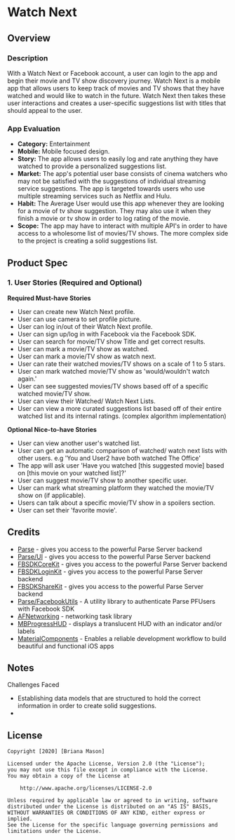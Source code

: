 

# Watch Next


## Overview
### Description

With a Watch Next or Facebook account, a user can login to the app and begin their movie and TV show discovery journey. Watch Next is a mobile app that allows users to keep track of movies and TV shows that they have watched and would like to watch in the future. Watch Next then takes these user interactions and creates a user-specific suggestions list with titles that should appeal to the user.


### App Evaluation

- **Category:** Entertainment 
- **Mobile:** Mobile focused design. 
- **Story:** The app allows users to easily log and rate anything they have watched to provide a personalized suggestions list.
- **Market:** The app's potential user base consists of cinema watchers who may not be satisfied with the suggestions of individual streaming service suggestions. The app is targeted towards users who use multiple streaming services such as Netflix and Hulu.
- **Habit:** The Average User would use this app whenever they are looking for a movie of tv show suggestion. They may also use it when they finish a movie or tv show in order to log rating of the movie.
- **Scope:** The app may have to interact with multiple API's in order to have access to a wholesome list of movies/TV shows. The more complex side to the project is creating a solid suggestions list. 

## Product Spec

### 1. User Stories (Required and Optional)

**Required Must-have Stories**

* User can create new Watch Next profile.
* User can use camera to set profile picture.
* User can log in/out of their Watch Next profile.
* User can sign up/log in with Facebook via the Facebook SDK.
* User can search for movie/TV show Title and get correct results.
* User can mark a movie/TV show as watched.
* User can mark a movie/TV show as watch next.
* User can rate their watched movies/TV shows on a scale of 1 to 5 stars.
* User can mark watched movie/TV show as 'would/wouldn't watch again.'
* User can see suggested movies/TV shows based off of a specific watched movie/TV show.
* User can view their Watched/ Watch Next Lists.
* User can view a more curated suggestions list based off of their entire watched list and its internal ratings. (complex algorithm implementation)


**Optional Nice-to-have Stories**

* User can view another user's watched list. 
* User can get an automatic comparison of watched/ watch next lists with other users. e.g 'You and User2 have both watched The Office'
* The app will ask user 'Have you watched [this suggested movie] based on [this movie on your watched list]?'
* User can suggest movie/TV show to another specific user.
* User can mark what streaming platform they watched the movie/TV show on (if applicable).
* Users can talk about a specific movie/TV show in a spoilers section.
* User can set their 'favorite movie'. 
  

## Credits

- [Parse](https://cocoapods.org/pods/Parse) - gives you access to the powerful Parse Server backend
- [Parse/UI](https://cocoapods.org/pods/Parse) - gives you access to the powerful Parse Server backend
- [FBSDKCoreKit](https://developers.facebook.com/docs/ios/downloads/) - gives you access to the powerful Parse Server backend
- [FBSDKLoginKit](https://developers.facebook.com/docs/ios/downloads/) - gives you access to the powerful Parse Server backend
- [FBSDKShareKit](hhttps://developers.facebook.com/docs/ios/downloads/) - gives you access to the powerful Parse Server backend
- [Parse/FacebookUtils](https://cocoapods.org/pods/ParseFacebookUtils) - A utility library to authenticate Parse PFUsers with Facebook SDK
- [AFNetworking](https://github.com/AFNetworking/AFNetworking) - networking task library
- [MBProgressHUD](https://cocoapods.org/pods/MBProgressHUD) - displays a translucent HUD with an indicator and/or labels 
- [MaterialComponents](https://cocoapods.org/pods/MaterialComponents) - Enables a reliable development workflow to build beautiful and functional iOS apps



## Notes

Challenges Faced

- Establishing data models that are structured to hold the correct information in order to create solid suggestions.
- 

 

## License

    Copyright [2020] [Briana Mason]

    Licensed under the Apache License, Version 2.0 (the "License");
    you may not use this file except in compliance with the License.
    You may obtain a copy of the License at

        http://www.apache.org/licenses/LICENSE-2.0

    Unless required by applicable law or agreed to in writing, software
    distributed under the License is distributed on an "AS IS" BASIS,
    WITHOUT WARRANTIES OR CONDITIONS OF ANY KIND, either express or implied.
    See the License for the specific language governing permissions and
    limitations under the License.


